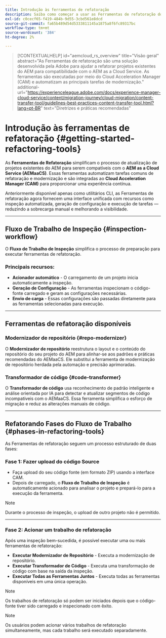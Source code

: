 ```yaml
---
title: Introdução às ferramentas de refatoração
description: Saiba como começar a usar as Ferramentas de refatoração do AEM
exl-id: c0cecf65-f419-484b-9d55-3cbd561e8dcd
source-git-commit: fa65b489d54d5333811145a1875a8f6fc89317bc
workflow-type: tm+mt
source-wordcount: '384'
ht-degree: 2%

---
```



>[!CONTEXTUALHELP]
>id="aemcloud_rs_overview"
>title="Visão geral"
>abstract="As Ferramentas de refatoração são uma solução desenvolvida pela Adobe para ajudar a refatorar projetos existentes do AEM para compatibilidade com o AEM as a Cloud Service. As ferramentas são executadas por meio do Cloud Acceleration Manager (CAM) e automatizam as principais tarefas de modernização."
>additional-url="https://experienceleague.adobe.com/docs/experience-manager-cloud-service/content/migration-journey/cloud-migration/content-transfer-tool/guidelines-best-practices-content-transfer-tool.html?lang=pt-BR" text="Diretrizes e práticas recomendadas"

# Introdução às ferramentas de refatoração {#getting-started-refactoring-tools}

As **Ferramentas de Refatoração** simplificam o processo de atualização de projetos existentes do AEM para serem compatíveis com o **AEM as a Cloud Service (AEMaaCS)**. Essas ferramentas automatizam tarefas comuns de refatoração e modernização e são integradas ao **Cloud Acceleration Manager (CAM)** para proporcionar uma experiência contínua.

Anteriormente disponível apenas como utilitários CLI, as Ferramentas de refatoração agora fornecem uma interface unificada com recursos como inspeção automatizada, geração de configuração e execução de tarefas — reduzindo a sobrecarga manual e melhorando a visibilidade.

---

## Fluxo de Trabalho de Inspeção {#inspection-workflow}

O **Fluxo de Trabalho de Inspeção** simplifica o processo de preparação para executar ferramentas de refatoração.

### Principais recursos:

* **Acionador automático** - O carregamento de um projeto inicia automaticamente a inspeção.
* **Geração de Configuração** - As ferramentas inspecionam o código-fonte carregado e geram as configurações necessárias.
* **Envio de carga** - Essas configurações são passadas diretamente para as ferramentas selecionadas para execução.

---

## Ferramentas de refatoração disponíveis

### Modernizador de repositório {#repo-modernizer}

O **Modernizador de repositório** reestrutura o layout e o conteúdo do repositório do seu projeto do AEM para alinhar-se aos padrões e práticas recomendadas do AEMaaCS. Ele substitui a ferramenta de modernização de repositório herdada pela automação e precisão aprimoradas.

### Transformador de código {#code-transformer}

O **Transformador de código** usa reconhecimento de padrão inteligente e análise orientada por IA para detectar e atualizar segmentos de código incompatíveis com o AEMaaCS. Essa ferramenta simplifica o esforço de migração e reduz as alterações manuais de código.

---

## Refatorando Fases do Fluxo de Trabalho {#phases-in-refactoring-tools}

As Ferramentas de refatoração seguem um processo estruturado de duas fases:

### Fase 1: Fazer upload do código Source

* Faça upload do seu código fonte (em formato ZIP) usando a interface CAM.
* Depois de carregado, o **Fluxo de Trabalho de Inspeção** é automaticamente acionado para analisar o projeto e prepará-lo para a execução da ferramenta.

>[!NOTE]
>Durante o processo de inspeção, o upload de outro projeto não é permitido.

---

### Fase 2: Acionar um trabalho de refatoração

Após uma inspeção bem-sucedida, é possível executar uma ou mais ferramentas de refatoração:

* **Executar Modernizador de Repositório** - Executa a modernização de repositório.
* **Executar Transformador de Código** - Executa uma transformação de código com base na saída da inspeção.
* **Executar Todas as Ferramentas Juntos** - Executa todas as ferramentas disponíveis em uma única operação.

>[!NOTE]
>Os trabalhos de refatoração só podem ser iniciados depois que o código-fonte tiver sido carregado e inspecionado com êxito.

>[!NOTE]
>Os usuários podem acionar vários trabalhos de refatoração simultaneamente, mas cada trabalho será executado separadamente.
